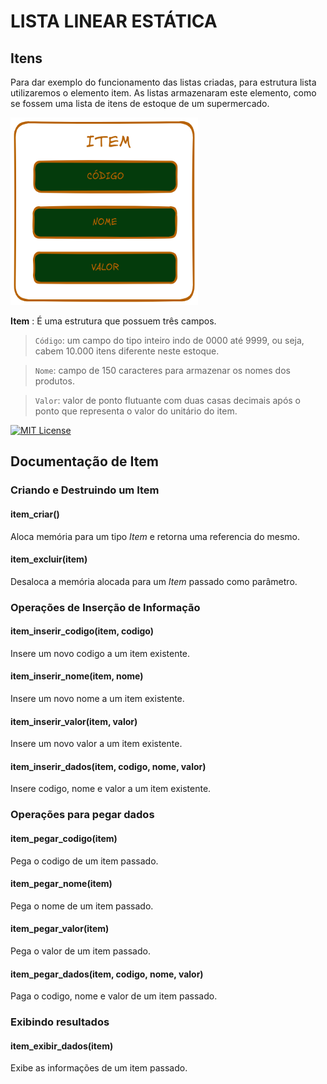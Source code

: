 # LISTA LINEAR ESTÁTICA

##

## Itens
Para dar exemplo do funcionamento das listas criadas, para estrutura lista utilizaremos o elemento item. As listas armazenaram este elemento, como se fossem uma lista de itens de estoque de um supermercado.<br>

<img src="./images/modelo_itens.png"  width="300" height="300" alt="estrutura de itens"></img>

__Item__ : É uma estrutura que possuem três campos.<br>

>`Código`: um campo do tipo inteiro indo de 0000 até 9999, ou seja, cabem 10.000 itens diferente neste estoque.<br>

>`Nome`: campo de 150 caracteres para armazenar os nomes dos produtos.

>`Valor`: valor de ponto flutuante com duas casas decimais após o ponto que representa o valor do unitário do item.


[![MIT License](https://img.shields.io/badge/License-MIT-green.svg)](https://choosealicense.com/licenses/mit/)  

## Documentação de Item

### Criando e Destruindo um Item

#### item_criar()
Aloca memória para um tipo _Item_ e retorna uma referencia do mesmo.

#### item_excluir(item)
Desaloca a memória alocada para um _Item_ passado como parâmetro.

### Operações de Inserção de Informação

#### item_inserir_codigo(item, codigo)
Insere um novo codigo a um item existente.

#### item_inserir_nome(item, nome)
Insere um novo nome a um item existente.

#### item_inserir_valor(item, valor)
Insere um novo valor a um item existente.

#### item_inserir_dados(item, codigo, nome, valor)
Insere codigo, nome e valor a um item existente.

### Operações para pegar dados

#### item_pegar_codigo(item)
Pega o codigo de um item passado.

#### item_pegar_nome(item)
Pega o nome de um item passado.

#### item_pegar_valor(item)
Pega o valor de um item passado.

#### item_pegar_dados(item, codigo, nome, valor)
Paga o codigo, nome e valor de um item passado.

### Exibindo resultados

#### item_exibir_dados(item)
Exibe as informações de um item passado.

